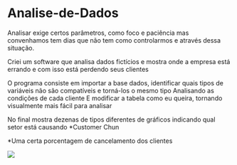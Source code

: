 # Analise-de-Dados

Analisar exige certos parâmetros, como foco e paciência mas convenhamos tem dias que não tem como controlarmos e através dessa situação.

Criei um software que analisa dados fictícios e mostra onde a empresa está errando e com isso está perdendo seus clientes 

O programa consiste em importar a base dados, identificar quais tipos de variáveis não são compatíveis e torná-los o mesmo tipo
Analisando as condições de cada cliente
E modificar a tabela como eu queira, tornando visualmente mais fácil para analisar

No final mostra dezenas de tipos diferentes de gráficos indicando qual setor está causando *Customer Chun

*Uma certa porcentagem de cancelamento dos clientes 

![](https://github.com/Dsaamorim/Analise-de-Dados/blob/main/An%C3%A1lise%20de%20Dados.gif)
